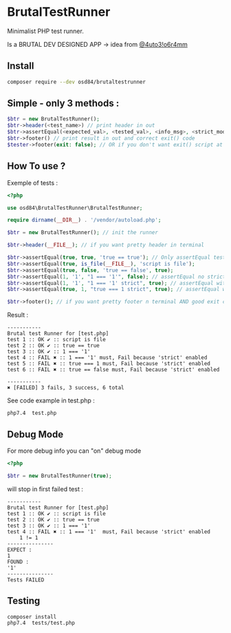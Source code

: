 # BrutalTestRunner

Minimalist PHP test runner.

Is a BRUTAL DEV DESIGNED APP -> idea from [@4uto3!o6r4mm](http://autobiogramm.tuxfamily.org/brutalisme.html)

## Install

 
```sh
composer require --dev osd84/brutaltestrunner
```


## Simple - only 3 methods :

```php
$btr = new BrutalTestRunner();
$btr->header(<test_name>) // print header in out
$btr->assertEqual(<expected_val>, <tested_val>, <info_msg>, <strict_mode_test_bool>) // Assert Equals
$btr->footer() // print result in out and correct exit() code
$tester->footer(exit: false); // OR if you don't want exit() script at the end
```

## How To use ?

Exemple of tests :

```php 
<?php

use osd84\BrutalTestRunner\BrutalTestRunner;

require dirname(__DIR__) . '/vendor/autoload.php';

$btr = new BrutalTestRunner(); // init the runner

$btr->header(__FILE__); // if you want pretty header in terminal

$btr->assertEqual(true, true, 'true == true'); // Only assertEqual test, it's minimalist
$btr->assertEqual(true, is_file(__FILE__), 'script is file');
$btr->assertEqual(true, false, 'true == false', true);
$btr->assertEqual(1, '1', "1 === '1'", false); // assertEqual no strict mode (default)
$btr->assertEqual(1, '1', "1 === '1' strict", true); // assertEqual with strict mode
$btr->assertEqual(true, 1, "true === 1 strict", true); // assertEqual with strict mode

$btr->footer(); // if you want pretty footer n terminal AND good exit code success/fail
```

Result :
```shell
-----------
Brutal test Runner for [test.php]
test 1 :: OK ✔ :: script is file
test 2 :: OK ✔ :: true == true
test 3 :: OK ✔ :: 1 === '1'
test 4 :: FAIL ✖ :: 1 === '1' must, Fail because 'strict' enabled
test 5 :: FAIL ✖ :: true === 1 must, Fail because 'strict' enabled
test 6 :: FAIL ✖ :: true == false must, Fail because 'strict' enabled

-----------
✖ [FAILED] 3 fails, 3 success, 6 total 
```

See code example in test.php :

```shell
php7.4  test.php
```

## Debug Mode

For more debug info you can "on" debug mode

```php
<?php

$btr = new BrutalTestRunner(true);
```

will stop in first failed test :

```shell
-----------
Brutal test Runner for [test.php]
test 1 :: OK ✔ :: script is file
test 2 :: OK ✔ :: true == true
test 3 :: OK ✔ :: 1 === '1'
test 4 :: FAIL ✖ :: 1 === '1'  must, Fail because 'strict' enabled
    1 != 1 
---------------
EXPECT :
1
FOUND :
'1'
---------------
Tests FAILED
```
## Testing

```sh
composer install
php7.4  tests/test.php
```
